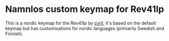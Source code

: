 # Namnlos custom keymap for Rev41lp

This is a nordic keymap for the Rev41lp by [cyril](https://github.com/cyril279), it's based on the default keymap but has customisations for nordic languages (primarily Swedish and Finnish).
